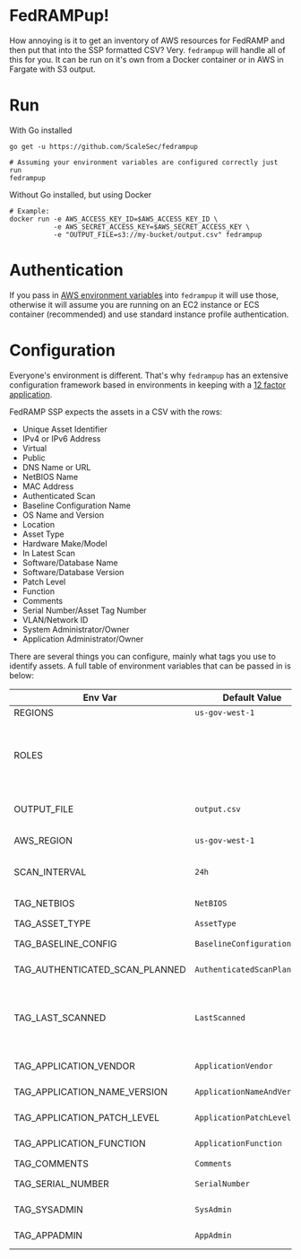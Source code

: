 # FedRAMPup!

How annoying is it to get an inventory of AWS resources for FedRAMP and then put that into the SSP formatted CSV? Very. `fedrampup` will handle all of this for you. It can be run on it's own from a Docker container or in AWS in Fargate with S3 output.

# Run

With Go installed

```
go get -u https://github.com/ScaleSec/fedrampup

# Assuming your environment variables are configured correctly just run
fedrampup
```


Without Go installed, but using Docker

```
# Example:
docker run -e AWS_ACCESS_KEY_ID=$AWS_ACCESS_KEY_ID \
           -e AWS_SECRET_ACCESS_KEY=$AWS_SECRET_ACCESS_KEY \
           -e "OUTPUT_FILE=s3://my-bucket/output.csv" fedrampup
```

# Authentication

If you pass in [AWS environment variables](https://docs.aws.amazon.com/cli/latest/userguide/cli-environment.html) into `fedrampup` it will use those, otherwise it will assume you are running on an EC2 instance or ECS container (recommended) and use standard instance profile authentication.

# Configuration

Everyone's environment is different. That's why `fedrampup` has an extensive configuration framework based in environments in keeping with a [12 factor application](https://12factor.net/).

FedRAMP SSP expects the assets in a CSV with the rows:

- Unique Asset Identifier
- IPv4 or IPv6 Address
- Virtual
- Public
- DNS Name or URL
- NetBIOS Name
- MAC Address
- Authenticated Scan
- Baseline Configuration Name
- OS Name and Version
- Location
- Asset Type
- Hardware Make/Model
- In Latest Scan
- Software/Database Name
- Software/Database Version
- Patch Level
- Function
- Comments
- Serial Number/Asset Tag Number
- VLAN/Network ID
- System Administrator/Owner
- Application Administrator/Owner

There are several things you can configure, mainly what tags you use to identify assets. A full table of environment variables that can be passed in is below:

| Env Var | Default Value | Description |
| --- | --- | --- |
|REGIONS | `us-gov-west-1` | Comma separated list of AWS regions |
|ROLES | | Comma separated list of AWS Role ARNs of separate accounts that will be scanned. If empty only the account with the EC2 Role for the host this is running on will be run. If not running on EC2, it will take credentials from Env |
|OUTPUT_FILE | `output.csv` | Output file name. If this starts with `s3://` it will be treated as an S3 URI. Output format can be one of: csv, json |
|AWS_REGION | `us-gov-west-1` | If S3 output is desired, this is the region of the S3 bucket.  
|SCAN_INTERVAL | `24h` | How often security scans are run in your organization in [Go duration format](https://golang.org/pkg/time/#ParseDuration) (i.e. 1h10m, 5m, etc.) |
|TAG_NETBIOS | `NetBIOS`| EC2 tag used for NetBIOS name for Windows hosts|
|TAG_ASSET_TYPE | `AssetType` | EC2 tag used for Asset Type |
|TAG_BASELINE_CONFIG | `BaselineConfiguration` | EC2 tag used for Baseline Configuration|
|TAG_AUTHENTICATED_SCAN_PLANNED | `AuthenticatedScanPlanned` | EC2 tag used for if and authenticated scan is planned |
|TAG_LAST_SCANNED | `LastScanned` | EC2 tag used for when the last scan was run on the host. Should be in RFC822 Format: "02 Jan 06 15:04 MST" (https://www.w3.org/Protocols/rfc822/ "Date and Time Specification") |
|TAG_APPLICATION_VENDOR | `ApplicationVendor` | EC2 tag used for Software/Database Vendor Name|
|TAG_APPLICATION_NAME_VERSION | `ApplicationNameAndVersion` | EC2 tag used for Software/Database Application Name and Version|
|TAG_APPLICATION_PATCH_LEVEL | `ApplicationPatchLevel` | EC2 tag used for Software/Database Patch Level |
|TAG_APPLICATION_FUNCTION | `ApplicationFunction` | EC2 tag used for Software/Database Function|
|TAG_COMMENTS | `Comments` | EC2 tag used for Comments|
|TAG_SERIAL_NUMBER | `SerialNumber` | EC2 tag used for the asset's serial number|
|TAG_SYSADMIN | `SysAdmin` | EC2 tag used for the asset's sysadmin or team|
|TAG_APPADMIN | `AppAdmin` | EC2 tag used for the asset's appadmin or team|
